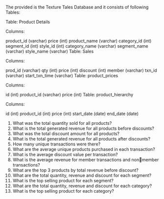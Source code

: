 The provided is the Texture Tales Database and it consists of following Tables:

Table: Product Details

Columns:

product_id (varchar)
price (int)
product_name (varchar)
category_id (int)
segment_id (int)
style_id (int)
category_name (varchar)
segment_name (varchar)
style_name (varchar)
Table: Sales

Columns:

prod_id (varchar)
qty (int)
price (int)
discount (int)
member (varchar)
txn_id (varchar)
start_txn_time (varchar)
Table: product_prices

Columns:

id (int)
product_id (varchar)
price (int)
Table: product_hierarchy

Columns:

id (int)
product_id (int)
price (int)
start_date (date)
end_date (date)


1. What was the total quantity sold for all products?
2. What is the total generated revenue for all products before 
discounts?
3. What was the total discount amount for all products?
4. What is the total generated revenue for all products after 
discounts?
5. How many unique transactions were there?
6. What are the average unique products purchased in each 
transaction?
7. What is the average discount value per transaction?
8. What is the average revenue for member transactions and nonmember transactions?
9. What are the top 3 products by total revenue before discount?
10. What are the total quantity, revenue and discount for each 
segment?
11. What is the top selling product for each segment?
12. What are the total quantity, revenue and discount for each 
category?
13. What is the top selling product for each category?

